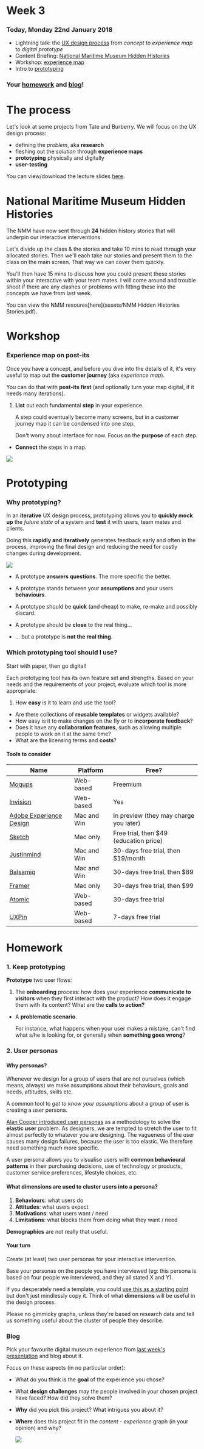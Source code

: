# Week 3

### Today, Monday 22nd January 2018

* Lightning talk: the [UX design process](#the-process) from *concept* to *experience map* to *digital prototype* 
* Content Briefing: [National Maritime Museum Hidden Histories](#national-maritime-museum-hidden-histories)
* Workshop: [experience map](#experience-map-on-post-its)
* Intro to [prototyping](#prototyping)

### Your [homework](#homework) and [blog](#blog)!


# The process

Let's look at some projects from Tate and Burberry. We will focus on the UX design process: 

- defining the *problem*, aka **research** 
- fleshing out the *solution* through **experience maps**
- **prototyping** physically and digitally 
- **user-testing**

You can view/download the lecture slides [here](assets/UX_Design_&_Prototyping_2018.pdf).


# National Maritime Museum Hidden Histories

The NMM have now sent through **24** hidden history stories that will underpin our interactive interventions. 

Let's divide up the class & the stories and take 10 mins to read through your allocated stories. Then we'll each take our stories and present them to the class on the main screen. That way we can cover them quickly. 

You'll then have 15 mins to discuss how you could present these stories within your interactive with your team mates. I will come around and trouble shoot if there are any clashes or problems with fitting these into the concepts we have from last week. 

You can view the NMM resoures[here](assets/NMM Hidden Histories Stories.pdf). 

# Workshop

### Experience map on post-its

Once you have a concept, and before you dive into the details of it, it's very useful to map out the **customer journey** (aka *experience map*).

You can do that with **post-its first** (and optionally turn your map digital, if it needs many iterations). 

1. **List** out each fundamental **step** in your experience.   
  
	A step could eventually become many screens, but in a customer journey map it can be condensed into one step.  
  
	Don't worry about interface for now. Focus on the **purpose** of each step.
* **Connect** the steps in a map.

![](assets/experience-map.jpg)


# Prototyping 

### Why prototyping?

In an **iterative** UX design process, prototyping allows you to **quickly mock up** the *future state* of a system and **test** it with users, team mates and clients. 

Doing this **rapidly and iteratively** generates feedback early and often in the process, improving the final design and reducing the need for costly changes during development.

![](assets/tree-swings.jpg)

* A prototype **answers questions**. The more specific the better.

* A prototype stands between your **assumptions** and your users **behaviours**.

* A prototype should be **quick** (and cheap) to make, re-make and possibly discard.

* A prototype should be **close** to the real thing...

* ... but a prototype is **not the real thing**.

### Which prototyping tool should I use?

Start with paper, then go digital!

Each prototyping tool has its own feature set and strengths. Based on your needs and the requirements of your project, evaluate which tool is more appropriate:

1. How **easy** is it to learn and use the tool?
* Are there collections of **reusable templates** or widgets available?
* How easy is it to make changes on the fly or to **incorporate feedback**?
* Does it have any **collaboration features**, such as allowing multiple people to work on it at the same time?
* What are the licensing terms and **costs**?

#### Tools to consider

Name | Platform | Free?
---- | -------- | -----
[Moqups](https://moqups.com) | Web-based | Freemium
[Invision](http://www.invisionapp.com/) | Web-based | Yes
[Adobe Experience Design](http://www.adobe.com/uk/products/experience-design.html) | Mac and Win | In preview (they may charge you later)
[Sketch](http://www.bohemiancoding.com/sketch/) | Mac only | Free trial, then $49 (education price)
[Justinmind](http://www.justinmind.com) | Mac and Win | 30-days free trial, then $19/month 
[Balsamiq](https://balsamiq.com/products/mockups) | Mac and Win | 30-days free trial, then $89 
[Framer](http://framerjs.com) | Mac only | 30-days free trial, then $99 
[Atomic](https://atomic.io) | Web-based | 30-days free trial
[UXPin](https://www.uxpin.com) | Web-based | 7-days free trial


# Homework

### 1. Keep prototyping

**Prototype** two user flows:

1. The **onboarding** process: how does your experience **communicate to visitors** when they first interact with the product? How does it engage them with its content? What are the **calls to action?** 
	
* A **problematic scenario**. 

	For instance, what happens when your user makes a mistake, can't find what s/he is looking for, or generally when **something goes wrong**?

### 2. User personas

#### Why personas?

Whenever we design for a group of users that are not ourselves (which means, always) we make assumptions about their behaviours, goals and needs, attitudes, skills etc.  

A common tool to *get to know your assumptions* about a group of user is creating a user persona.

[Alan Cooper introduced user personas](http://www.cooper.com/journal/2008/05/the_origin_of_personas) as a methodology to solve the **elastic user** problem. As designers, we are tempted to stretch the user to fit almost perfectly to whatever you are designing. The vagueness of the user causes many design failures, because the user is too elastic. We therefore need something much more specific.

A user persona allows you to visualise users with **common behavioural patterns** in their purchasing decisions, use of technology or products, customer service preferences, lifestyle choices, etc.

#### What dimensions are used to cluster users into a persona?

1. **Behaviours**: what users do
2. **Attitudes**: what users expect
3. **Motivations**: what users want / need
4. **Limitations**: what blocks them from doing what they want / need

**Demographics** are not really that useful.

#### Your turn

Create (at least) two user personas for your interactive intervention.

Base your personas on the people you have interviewed (eg: this persona is based on four people we interviewed, and they all stated X and Y).

If you desperately need a template, you could [use this as a starting point](http://www.ux-lady.com/diy-user-personas/) but don't just mindlessly copy it. Think of what **dimensions** will be useful in the design process.

Please no gimmicky graphs, unless they're based on research data and tell us something useful about the cluster of people they describe.

### Blog	

Pick your favourite digital museum experience from [last week's presentation](https://docs.google.com/presentation/d/1vTxxRo03hyqhA3zjIf48S2npBAu4DEDTbVITadu7r9Y/edit?usp=sharing) and blog about it.

Focus on these aspects (in no particular order):

* What do you think is the **goal** of the experience you chose?
* What **design challenges** may the people involved in your chosen project have faced? How did they solve them?
* **Why** did you pick this project? What intrigues you about it?
* **Where** does this project fit in the *content - experience* graph (in your opinion) and why?

	![](../../projects/nmm_hidden_histores/assets/experience-content-graph.png)

